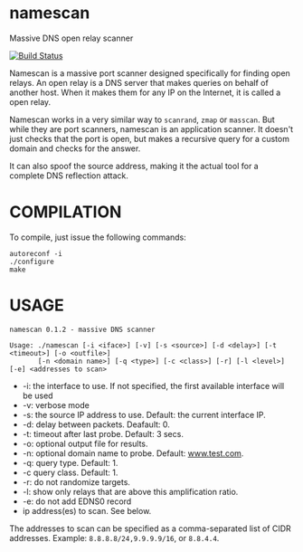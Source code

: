 
namescan
========

Massive DNS open relay scanner

[![Build Status](https://travis-ci.org/crondaemon/namescan.png?branch=master)](https://travis-ci.org/crondaemon/namescan)

Namescan is a massive port scanner designed specifically for finding open relays.
An open relay is a DNS server that makes queries on behalf of another host.
When it makes them for any IP on the Internet, it is called a open relay.

Namescan works in a very similar way to `scanrand`, `zmap` or `masscan`. But
while they are port scanners, namescan is an application scanner. It doesn't
just checks that the port is open, but makes a recursive query for a custom
domain and checks for the answer.

It can also spoof the source address, making it the actual tool for a complete
DNS reflection attack.

COMPILATION
===========
To compile, just issue the following commands:

    autoreconf -i
    ./configure
    make

USAGE
=====

    namescan 0.1.2 - massive DNS scanner

    Usage: ./namescan [-i <iface>] [-v] [-s <source>] [-d <delay>] [-t <timeout>] [-o <outfile>]
           [-n <domain name>] [-q <type>] [-c <class>] [-r] [-l <level>] [-e] <addresses to scan>

 * -i: the interface to use. If not specified, the first available interface will be used
 * -v: verbose mode
 * -s: the source IP address to use. Default: the current interface IP.
 * -d: delay between packets. Deafault: 0.
 * -t: timeout after last probe. Default: 3 secs.
 * -o: optional output file for results.
 * -n: optional domain name to probe. Default: www.test.com.
 * -q: query type. Default: 1.
 * -c query class. Default: 1.
 * -r: do not randomize targets.
 * -l: show only relays that are above this amplification ratio.
 * -e: do not add EDNS0 record
 * ip address(es) to scan. See below.

The addresses to scan can be specified as a comma-separated list of CIDR addresses.
Example: `8.8.8.8/24,9.9.9.9/16`, or `8.8.4.4`.
